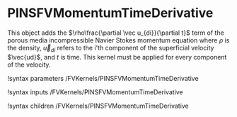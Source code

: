 # PINSFVMomentumTimeDerivative

This object adds the $\rho\frac{\partial \vec u_{di}}{\partial t}$ term of the
porous media incompressible Navier Stokes momentum equation where $\rho$ is the density,
$\vec u_{di}$ refers to the i'th component of the superficial velocity $\vec{ud}$, and $t$ is
time. This kernel must be applied for every component of the velocity.

!syntax parameters /FVKernels/PINSFVMomentumTimeDerivative

!syntax inputs /FVKernels/PINSFVMomentumTimeDerivative

!syntax children /FVKernels/PINSFVMomentumTimeDerivative
